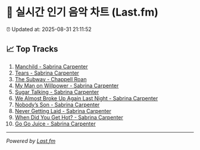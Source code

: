 # 🎵 실시간 인기 음악 차트 (Last.fm)

⏰ Updated at: 2025-08-31 21:11:52

## 📈 Top Tracks

1. [Manchild - Sabrina Carpenter](https://www.last.fm/music/Sabrina+Carpenter/_/Manchild)
2. [Tears - Sabrina Carpenter](https://www.last.fm/music/Sabrina+Carpenter/_/Tears)
3. [The Subway - Chappell Roan](https://www.last.fm/music/Chappell+Roan/_/The+Subway)
4. [My Man on Willpower - Sabrina Carpenter](https://www.last.fm/music/Sabrina+Carpenter/_/My+Man+on+Willpower)
5. [Sugar Talking - Sabrina Carpenter](https://www.last.fm/music/Sabrina+Carpenter/_/Sugar+Talking)
6. [We Almost Broke Up Again Last Night - Sabrina Carpenter](https://www.last.fm/music/Sabrina+Carpenter/_/We+Almost+Broke+Up+Again+Last+Night)
7. [Nobody’s Son - Sabrina Carpenter](https://www.last.fm/music/Sabrina+Carpenter/_/Nobody%E2%80%99s+Son)
8. [Never Getting Laid - Sabrina Carpenter](https://www.last.fm/music/Sabrina+Carpenter/_/Never+Getting+Laid)
9. [When Did You Get Hot? - Sabrina Carpenter](https://www.last.fm/music/Sabrina+Carpenter/_/When+Did+You+Get+Hot%3F)
10. [Go Go Juice - Sabrina Carpenter](https://www.last.fm/music/Sabrina+Carpenter/_/Go+Go+Juice)

---
*Powered by [Last.fm](https://www.last.fm)*
